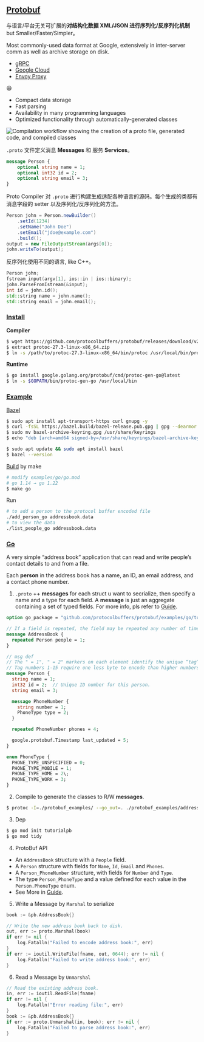 ## [Protobuf](https://protobuf.dev/)

与语言/平台无关可扩展的**对结构化数据 XML/JSON 进行序列化/反序列化机制** but Smaller/Faster/Simpler。

Most commonly-used data format at Google, extensively in inter-server comm as well as archive storage on disk.

- [gRPC](https://grpc.io/)
- [Google Cloud](https://cloud.google.com/)
- [Envoy Proxy](https://www.envoyproxy.io/)

:smile:

- Compact data storage
- Fast parsing
- Availability in many programming languages
- Optimized functionality through automatically-generated classes

![Compilation workflow showing the creation of a proto file, generated code, and compiled classes](https://protobuf.dev/images/protocol-buffers-concepts.png)

`.proto` 文件定义消息 **Messages** 和 服务 **Services**。

```protobuf
message Person {
	optional string name = 1;
	optional int32 id = 2;
	optional string email = 3;
}
```

Proto Compiler 对 `.proto` 进行构建生成适配各种语言的源码。每个生成的类都有消息字段的 setter 以及序列化/反序列化的方法。

```java
Person john = Person.newBuilder()
    .setId(1234)
    .setName("John Doe")
    .setEmail("jdoe@example.com")
    .build();
output = new FileOutputStream(args[0]);
john.writeTo(output);
```

反序列化使用不同的语言, like C++。

```c++
Person john;
fstream input(argv[1], ios::in | ios::binary);
john.ParseFromIstream(&input);
int id = john.id();
std::string name = john.name();
std::string email = john.email();
```

### [Install](https://github.com/protocolbuffers/protobuf#protobuf-compiler-installation)

**Compiler**

```bash
$ wget https://github.com/protocolbuffers/protobuf/releases/download/v27.3/protoc-27.3-linux-x86_64.zip
$ extract protoc-27.3-linux-x86_64.zip
$ ln -s /path/to/protoc-27.3-linux-x86_64/bin/protoc /usr/local/bin/protoc
```

**Runtime**

```bash
$ go install google.golang.org/protobuf/cmd/protoc-gen-go@latest
$ ln -s $GOPATH/bin/protoc-gen-go /usr/local/bin
```

### [Example](https://github.com/protocolbuffers/protobuf/tree/main/examples)

[Bazel](https://bazel.build/install/ubuntu)

```bash
$ sudo apt install apt-transport-https curl gnupg -y
$ curl -fsSL https://bazel.build/bazel-release.pub.gpg | gpg --dearmor >bazel-archive-keyring.gpg
$ sudo mv bazel-archive-keyring.gpg /usr/share/keyrings
$ echo "deb [arch=amd64 signed-by=/usr/share/keyrings/bazel-archive-keyring.gpg] https://storage.googleapis.com/bazel-apt stable jdk1.8" | sudo tee /etc/apt/sources.list.d/bazel.list
```

```bash
$ sudo apt update && sudo apt install bazel
$ bazel --version
```

[Build](https://github.com/protocolbuffers/protobuf/tree/main/examples#go) by make

```bash
# modify examples/go/go.mod
# go 1.14 → go 1.22
$ make go
```

Run

```bash
# to add a person to the protocol buffer encoded file
./add_person_go addressbook.data
# to view the data
./list_people_go addressbook.data
```

### [Go](https://protobuf.dev/getting-started/gotutorial/) 

A very simple “address book” application that can read and write people’s contact details to and from a file.

Each **person** in the address book has a name, an ID, an email address, and a contact phone number.

1. `.proto` ++ **messages** for each struct u want to secrialize, then specify a name and a type for each field. A **message** is just an aggregate containing a set of typed fields. For more info, pls refer to [Guide](https://protobuf.dev/programming-guides/proto3).

```protobuf
option go_package = "github.com/protocolbuffers/protobuf/examples/go/tutorialpb";

// If a field is repeated, the field may be repeated any number of times
message AddressBook {
  repeated Person people = 1;
}

// msg def
// The " = 1", " = 2" markers on each element identify the unique “tag” that field uses in the binary encoding.
// Tag numbers 1-15 require one less byte to encode than higher numbers
message Person {
  string name = 1;
  int32 id = 2;  // Unique ID number for this person.
  string email = 3;

  message PhoneNumber {
    string number = 1;
    PhoneType type = 2;
  }

  repeated PhoneNumber phones = 4;

  google.protobuf.Timestamp last_updated = 5;
}

enum PhoneType {
  PHONE_TYPE_UNSPECIFIED = 0;
  PHONE_TYPE_MOBILE = 1;
  PHONE_TYPE_HOME = 2\;
  PHONE_TYPE_WORK = 3;
}
```

2. Compile to generate the classes to R/W **messages**.

```bash
$ protoc -I=./protobuf_examples/ --go_out=. ./protobuf_examples/addressbook.proto
```

3. Dep

```bash
$ go mod init tutorialpb
$ go mod tidy
```

4. ProtoBuf API

- An `AddressBook` structure with a `People` field.
- A `Person` structure with fields for `Name`, `Id`, `Email` and `Phones`.
- A `Person_PhoneNumber` structure, with fields for `Number` and `Type`.
- The type `Person_PhoneType` and a value defined for each value in the `Person.PhoneType` enum.
- See More in [Guide](https://protobuf.dev/reference/go/go-generated).

5. Write a Message by `Marshal` to serialize

```go
book := &pb.AddressBook{}

// Write the new address book back to disk.
out, err := proto.Marshal(book)
if err != nil {
    log.Fatalln("Failed to encode address book:", err)
}
if err := ioutil.WriteFile(fname, out, 0644); err != nil {
    log.Fatalln("Failed to write address book:", err)
}
```

6. Read a Message by `Unmarshal`

```go
// Read the existing address book.
in, err := ioutil.ReadFile(fname)
if err != nil {
    log.Fatalln("Error reading file:", err)
}
book := &pb.AddressBook{}
if err := proto.Unmarshal(in, book); err != nil {
    log.Fatalln("Failed to parse address book:", err)
}
```







